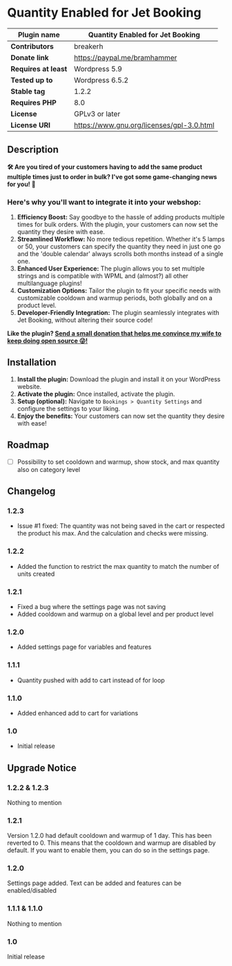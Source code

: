 # Quantity Enabled for Jet Booking

| **Plugin name**       | Quantity Enabled for Jet Booking          |
|-----------------------|-------------------------------------------|
| **Contributors**      | breakerh                                  |
| **Donate link**       | https://paypal.me/bramhammer              |
| **Requires at least** | Wordpress 5.9                             |
| **Tested up to**      | Wordpress 6.5.2                           |
| **Stable tag**        | 1.2.2                                     |
| **Requires PHP**      | 8.0                                       |
| **License**           | GPLv3 or later                            |
| **License URI**       | https://www.gnu.org/licenses/gpl-3.0.html |

## Description

**🛠️ Are you tired of your customers having to add the same product multiple times just to order in bulk? I've got some game-changing news for you! 🎉**

### Here's why you'll want to integrate it into your webshop:

1. **Efficiency Boost:** Say goodbye to the hassle of adding products multiple times for bulk orders. With the plugin, your customers can now set the quantity they desire with ease. 
2. **Streamlined Workflow:** No more tedious repetition. Whether it's 5 lamps or 50, your customers can specify the quantity they need in just one go and the 'double calendar' always scrolls both months instead of a single one.
3. **Enhanced User Experience:** The plugin allows you to set multiple strings and is compatible with WPML and (almost?) all other multilanguage plugins!
4. **Customization Options:** Tailor the plugin to fit your specific needs with customizable cooldown and warmup periods, both globally and on a product level.
5. **Developer-Friendly Integration:** The plugin seamlessly integrates with Jet Booking, without altering their source code!

**Like the plugin? [Send a small donation that helps me convince my wife to keep doing open source :stuck_out_tongue_winking_eye:!](https://paypal.me/bramhammer)**

## Installation

1. **Install the plugin:** Download the plugin and install it on your WordPress website.
2. **Activate the plugin:** Once installed, activate the plugin.
3. **Setup (optional):** Navigate to `Bookings > Quantity Settings` and configure the settings to your liking.
4. **Enjoy the benefits:** Your customers can now set the quantity they desire with ease!

## Roadmap

- [ ] Possibility to set cooldown and warmup, show stock, and max quantity also on category level

## Changelog

### 1.2.3
* Issue #1 fixed: The quantity was not being saved in the cart or respected the product his max.
  And the calculation and checks were missing.

### 1.2.2
* Added the function to restrict the max quantity to match the number of units created

### 1.2.1
* Fixed a bug where the settings page was not saving
* Added cooldown and warmup on a global level and per product level

### 1.2.0
* Added settings page for variables and features

### 1.1.1
* Quantity pushed with add to cart instead of for loop

### 1.1.0
* Added enhanced add to cart for variations

### 1.0
* Initial release

## Upgrade Notice

### 1.2.2 & 1.2.3
Nothing to mention

### 1.2.1
Version 1.2.0 had default cooldown and warmup of 1 day. This has been reverted to 0. This means that the cooldown and warmup are disabled by default. If you want to enable them, you can do so in the settings page. 

### 1.2.0
Settings page added. Text can be added and features can be enabled/disabled

### 1.1.1 & 1.1.0
Nothing to mention

### 1.0
Initial release
